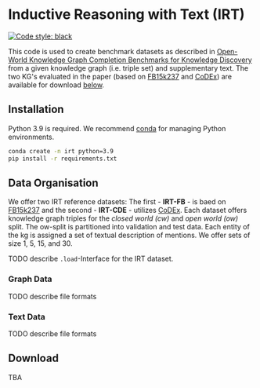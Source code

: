 # Inductive Reasoning with Text (IRT)

[![Code style: black](https://img.shields.io/badge/code%20style-black-000000.svg)](https://github.com/psf/black)

This code is used to create benchmark datasets as described in
[Open-World Knowledge Graph Completion Benchmarks for Knowledge
Discovery](#) from a given knowledge graph (i.e. triple set) and
supplementary text. The two KG's evaluated in the paper (based on
[FB15k237](https://www.microsoft.com/en-us/download/details.aspx?id=52312)
and [CoDEx](https://github.com/tsafavi/codex)) are available for
download [below](#Download).


## Installation

Python 3.9 is required. We recommend [conda](https://docs.conda.io/en/latest/miniconda.html) for managing Python environments.


``` bash
conda create -n irt python=3.9
pip install -r requirements.txt
```


## Data Organisation

We offer two IRT reference datasets: The first - **IRT-FB** - is
baed on
[FB15k237](https://www.microsoft.com/en-us/download/details.aspx?id=52312)
and the second - **IRT-CDE** - utilizes
[CoDEx](https://github.com/tsafavi/codex). Each dataset offers
knowledge graph triples for the *closed world (cw)* and *open world
(ow)* split. The ow-split is partitioned into validation and test
data. Each entity of the kg is assigned a set of textual description
of mentions. We offer sets of size 1, 5, 15, and 30.

TODO describe `.load`-Interface for the IRT dataset.


### Graph Data

TODO describe file formats


### Text Data

TODO describe file formats


## Download

TBA
